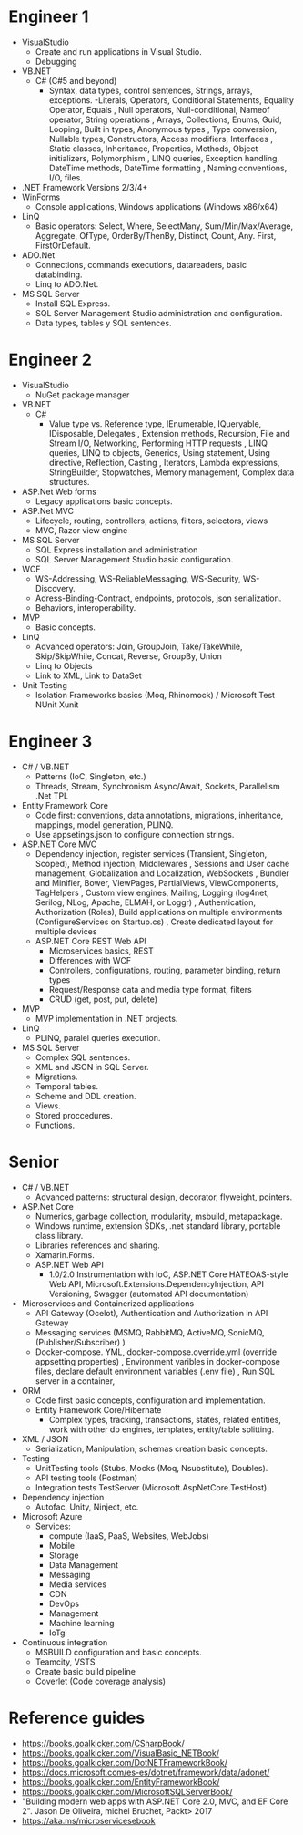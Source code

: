 # Engineer 1
- VisualStudio
	- Create and run applications in Visual Studio.
	- Debugging
- VB.NET
	- C# (C#5 and beyond)
		- Syntax, data types, control sentences, Strings, arrays, exceptions.
				-Literals, Operators, Conditional Statements, Equality Operator, Equals 
				, Null operators, Null-conditional, Nameof operator, String operations
				, Arrays, Collections, Enums, Guid, Looping, Built in types, Anonymous types 
				, Type conversion, Nullable types, Constructors, Access modifiers, Interfaces 
				, Static classes, Inheritance, Properties, Methods, Object initializers, Polymorphism 
				, LINQ queries, Exception handling, DateTime methods, DateTime formatting
				, Naming conventions, I/O, files.
- .NET Framework Versions 2/3/4+
- WinForms
	- Console applications, Windows applications (Windows x86/x64)
- LinQ
	- Basic operators: Select, Where, SelectMany, Sum/Min/Max/Average, Aggregate, OfType, OrderBy/ThenBy, Distinct, Count, Any. First, FirstOrDefault.
- ADO.Net
	- Connections, commands executions, datareaders, basic databinding.
	- Linq to ADO.Net.
- MS SQL Server
	- Install SQL Express.
	- SQL Server Management Studio administration and configuration.
	- Data types, tables y SQL sentences.

# Engineer 2

- VisualStudio
	- NuGet package manager
- VB.NET
	- C#
		- Value type vs. Reference type, IEnumerable, IQueryable, IDisposable, Delegates
		, Extension methods, Recursion, File and Stream I/O, Networking, Performing HTTP requests
		, LINQ queries, LINQ to objects, Generics, Using statement, Using directive, Reflection, Casting
		, Iterators, Lambda expressions, StringBuilder, Stopwatches, Memory management, Complex data structures.
- ASP.Net Web forms
	- Legacy applications basic concepts.
- ASP.Net MVC
	- Lifecycle, routing, controllers, actions, filters, selectors, views
	- MVC, Razor view engine  
- MS SQL Server
	- SQL Express installation and administration
	- SQL Server Management Studio basic configuration.
- WCF
	- WS-Addressing, WS-ReliableMessaging, WS-Security, WS-Discovery.
	- Adress-Binding-Contract, endpoints, protocols, json serialization.  
	- Behaviors, interoperability.
- MVP
	- Basic concepts.
- LinQ
	- Advanced operators: Join, GroupJoin, Take/TakeWhile, Skip/SkipWhile, Concat, Reverse, GroupBy, Union  
	- Linq to Objects
	- Link to XML, Link to DataSet
- Unit Testing
	- Isolation Frameworks basics (Moq, Rhinomock) / Microsoft Test NUnit Xunit

# Engineer 3

- C# / VB.NET
	- Patterns (IoC, Singleton, etc.)  
	- Threads, Stream, Synchronism Async/Await, Sockets, Parallelism .Net TPL
- Entity Framework Core
	- Code first: conventions, data annotations, migrations, inheritance, mappings, model generation, PLINQ.
	- Use appsetings.json to configure connection strings.
- ASP.NET Core MVC	
	- Dependency injection, register services (Transient, Singleton, Scoped), Method injection, Middlewares
	, Sessions and User cache management, Globalization and Localization, WebSockets
	, Bundler and Minifier, Bower, ViewPages, PartialViews, ViewComponents, TagHelpers
	, Custom view engines, Mailing, Logging (log4net, Serilog, NLog, Apache, ELMAH, or Loggr)
	, Authentication, Authorization (Roles), Build applications on multiple environments (ConfigureServices on Startup.cs)
	, Create dedicated layout for multiple devices
	- ASP.NET Core REST Web API
		- Microservices basics, REST  
		- Differences with WCF 
		- Controllers, configurations, routing, parameter binding, return types  
		- Request/Response data and media type format, filters  
		- CRUD (get, post, put, delete)
- MVP
	- MVP implementation in .NET projects.
- LinQ
	- PLINQ, paralel queries execution.
- MS SQL Server
	- Complex SQL sentences.
	- XML and JSON in SQL Server.
	- Migrations.
	- Temporal tables.
	- Scheme and DDL creation.
	- Views.
	- Stored proccedures.
	- Functions.

# Senior

- C# / VB.NET
	- Advanced patterns: structural design, decorator, flyweight, pointers.
- ASP.Net Core
	- Numerics, garbage collection, modularity, msbuild, metapackage.
	- Windows runtime, extension SDKs, .net standard library, portable class library.
	- Libraries references and sharing.
	- Xamarin.Forms.
	- ASP.NET Web API
		- 1.0/2.0 Instrumentation with IoC, ASP.NET Core HATEOAS-style Web API, Microsoft.Extensions.DependencyInjection, API Versioning, Swagger (automated API documentation)
- Microservices and Containerized applications
	- API Gateway (Ocelot), Authentication and Authorization in API Gateway
	- Messaging services (MSMQ, RabbitMQ, ActiveMQ, SonicMQ, (Publisher/Subscriber) )
	- Docker-compose. YML, docker-compose.override.yml (override appsetting properties)
	, Environment varibles in docker-compose files, declare default environment variables (.env file)
	, Run SQL server in a container, 
- ORM
	- Code first basic concepts, configuration and implementation.
	- Entity Framework Core/Hibernate
		- Complex types, tracking, transactions, states, related entities, work with other db engines, templates, entity/table splitting.
- XML / JSON
	- Serialization, Manipulation, schemas creation basic concepts.
- Testing
	- UnitTesting tools (Stubs, Mocks (Moq, Nsubstitute), Doubles).
	- API testing tools (Postman)	
	- Integration tests TestServer (Microsoft.AspNetCore.TestHost)
- Dependency injection
	- Autofac, Unity, Ninject, etc.
- Microsoft Azure
	- Services:  
		- compute (IaaS, PaaS, Websites, WebJobs)  
		- Mobile  
		- Storage  
		- Data Management  
		- Messaging  
		- Media services  
		- CDN  
		- DevOps  
		- Management  
		- Machine learning  
		- IoTgi
- Continuous integration
	- MSBUILD configuration and basic concepts.
	- Teamcity, VSTS
	- Create basic build pipeline
	- Coverlet (Code coverage analysis)

# Reference guides

- https://books.goalkicker.com/CSharpBook/
- https://books.goalkicker.com/VisualBasic_NETBook/
- https://books.goalkicker.com/DotNETFrameworkBook/
- https://docs.microsoft.com/es-es/dotnet/framework/data/adonet/
- https://books.goalkicker.com/EntityFrameworkBook/
- https://books.goalkicker.com/MicrosoftSQLServerBook/
- "Building modern web apps with ASP.NET Core 2.0, MVC, and EF Core 2". Jason De Oliveira, michel Bruchet, Packt> 2017
- https://aka.ms/microservicesebook
